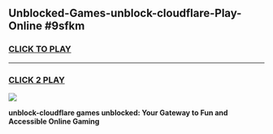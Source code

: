 
## Unblocked-Games-unblock-cloudflare-Play-Online #9sfkm
<h3>
<a href="https://news.freeplayer.one?title=unblock-cloudflare&ref=3">CLICK TO PLAY</a></h3>
<hr>

<h3>
<a href="https://news.freeplayer.one?title=unblock-cloudflare&ref=3">CLICK 2 PLAY</a>
  
</h3>

<a href="https://news.freeplayer.one?title=unblock-cloudflare&ref=3"><img src="https://clearcache.store/games.png"></a>


**unblock-cloudflare games unblocked: Your Gateway to Fun and Accessible Online Gaming**
